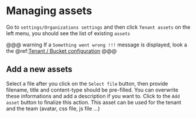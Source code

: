 # Managing assets

Go to `settings/Organizations settings` and then click `Tenant assets` on the left menu, you should see the list of existing `assets`

@@@ warning
If a `Something went wrong !!!` message is displayed, look a the @ref:[Tenant / Bucket configuration](../adminusage/1-tenants.md)
@@@

## Add a new assets
Select a file after you click on the `Select file` button, then provide filename, title and content-type should be pre-filled.
You can overwrite these informations and add a description if you want to.
Click to the `Add asset` button to finalize this action.
This asset can be used for the tenant and the team (avatar, css file, js file ...)


